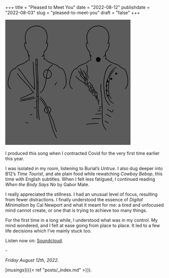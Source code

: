 +++
title = "Pleased to Meet You"
date = "2022-08-12"
publishdate = "2022-08-03"
slug = "pleased-to-meet-you"
draft = "false"
+++

<!--
ideas - talk about creating this song in isolation. 

-->

![Pleased to Meet You artwork](pleased_to_meet_you_artwork.png)


I produced this song when I contracted Covid for the very first time earlier this year. 

I was isolated in my room, listening to Burial’s *Untrue*. I also dug deeper into B12’s *Time Tourist*, and ate plain food while rewatching *Cowboy Bebop*, this time with English subtitles. When I felt less fatigued, I continued reading *When the Body Says No* by Gabor Mate.

I really appreciated the stillness. I had an unusual level of focus, resulting from fewer distractions. I finally understood the essence of *Digital Minimalism* by Cal Newport and what it meant for me: a tired and unfocused mind cannot create, or one that is trying to achieve too many things.

For the first time in a long while, I understood what was in my control. My mind wondered, and I felt at ease going from place to place. It led to a few life decisions which I’ve mainly stuck too.

Listen now on: [Soundcloud](https://soundcloud.com/councils-of-the-future/pleased-to-meet-you/s-s7BMRDr4pFF?utm_source=clipboard&utm_medium=text&utm_campaign=social_sharing).

\-

*Friday August 12th, 2022.*

[*musings*]({{< ref "posts/_index.md" >}}).

